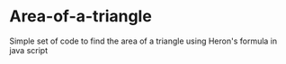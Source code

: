 # Area-of-a-triangle
Simple set of code to find the area of a triangle using Heron's formula in java script
